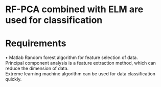 # RF-PCA combined with ELM are used for classification
# Requirements
•	Matlab
Random forest algorithm for feature selection of data.  
Principal component analysis is a feature extraction method, which can reduce the dimension of data.  
Extreme learning machine algorithm can be used for data classification quickly.  
